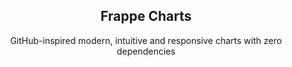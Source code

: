 <div align="center">
<h2>Frappe Charts</h2>
<p>GitHub-inspired modern, intuitive and responsive charts with zero dependencies</p>
</div>


